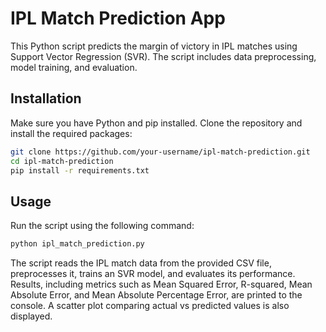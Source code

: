 # IPL Match Prediction App

This Python script predicts the margin of victory in IPL matches using Support Vector Regression (SVR). The script includes data preprocessing, model training, and evaluation.

## Installation
Make sure you have Python and pip installed. Clone the repository and install the required packages:
```bash
git clone https://github.com/your-username/ipl-match-prediction.git
cd ipl-match-prediction
pip install -r requirements.txt
```

## Usage
Run the script using the following command:
```bash
python ipl_match_prediction.py
```
The script reads the IPL match data from the provided CSV file, preprocesses it, trains an SVR model, and evaluates its performance. Results, including metrics such as Mean Squared Error, R-squared, Mean Absolute Error, and Mean Absolute Percentage Error, are printed to the console. A scatter plot comparing actual vs predicted values is also displayed.

